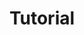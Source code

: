 ---
title: "Tutorial"
categories:
  - news
headline: "Nuno Faria presented the <a href=\"https://www.postgresql.eu/events/pgconfeu2025/schedule/session/7120-building-tetris-in-a-sql-query/\">\"Building Tetris in a SQL Query!\"</a> tutorial on CTEs on PostgreSQL Conference Europe 2025"
---